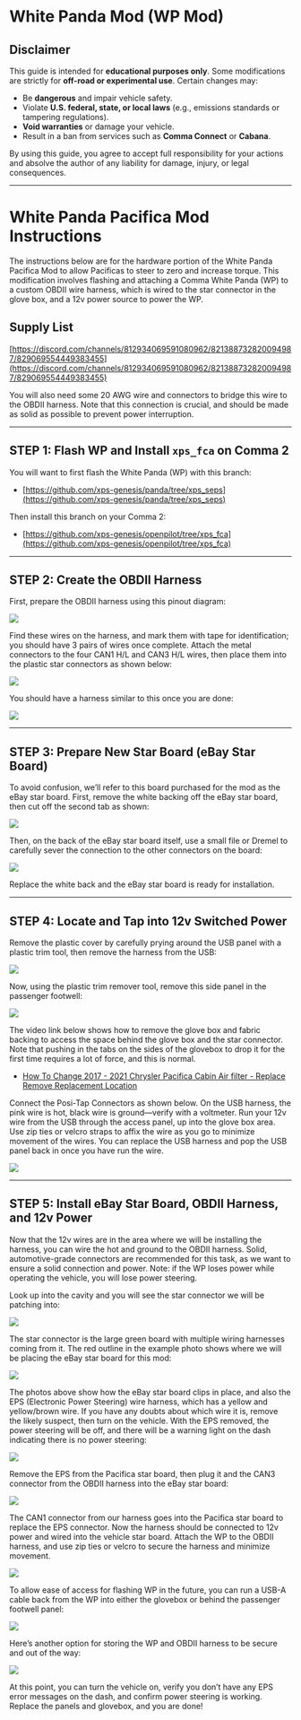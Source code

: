 # White Panda Mod (WP Mod)

## Disclaimer

This guide is intended for **educational purposes only**. Some modifications are strictly for **off-road or experimental use**. Certain changes may:

- Be **dangerous** and impair vehicle safety.
- Violate **U.S. federal, state, or local laws** (e.g., emissions standards or tampering regulations).
- **Void warranties** or damage your vehicle.
- Result in a ban from services such as **Comma Connect** or **Cabana**.

By using this guide, you agree to accept full responsibility for your actions and absolve the author of any liability for damage, injury, or legal consequences.

---

# White Panda Pacifica Mod Instructions

The instructions below are for the hardware portion of the White Panda Pacifica Mod to allow Pacificas to steer to zero and increase torque. This modification involves flashing and attaching a Comma White Panda (WP) to a custom OBDII wire harness, which is wired to the star connector in the glove box, and a 12v power source to power the WP.

## Supply List

[https://discord.com/channels/812934069591080962/821388732820094987/829069554449383455](https://discord.com/channels/812934069591080962/821388732820094987/829069554449383455)

You will also need some 20 AWG wire and connectors to bridge this wire to the OBDII harness. Note that this connection is crucial, and should be made as solid as possible to prevent power interruption.

---

## STEP 1: Flash WP and Install `xps_fca` on Comma 2

You will want to first flash the White Panda (WP) with this branch:
- [https://github.com/xps-genesis/panda/tree/xps_seps](https://github.com/xps-genesis/panda/tree/xps_seps)

Then install this branch on your Comma 2:
- [https://github.com/xps-genesis/openpilot/tree/xps_fca](https://github.com/xps-genesis/openpilot/tree/xps_fca)

---

## STEP 2: Create the OBDII Harness

First, prepare the OBDII harness using this pinout diagram:

![](https://lh7-rt.googleusercontent.com/docsz/AD_4nXfbUCO_8WNy4qXbiiPtJcL_1s9aoNFiO1uyez_MiaX7uUr28ZXE1OZ2UXm6eK7-7V3It8JVscO46sG6ePqBJ2GfvOZOQyPpCk1SoIjFL_t9mGsaeZ7yADGNsM5wsAf-r1Ih6XJnDg?key=CZYD9DMG4nwTT44olpFjHuzz)

Find these wires on the harness, and mark them with tape for identification; you should have 3 pairs of wires once complete. Attach the metal connectors to the four CAN1 H/L and CAN3 H/L wires, then place them into the plastic star connectors as shown below:

![](https://lh7-rt.googleusercontent.com/docsz/AD_4nXdevNbDOSRys1WtJNBCNAKXqDKJMwI06zT4h4AUmc9owLy3Lh2rn-alEHTy1U_XVeIhYZyYUdMNLGFCkvdCAbraohDywLLDCJHA2nvuF0kYNRxwUONsws9J4D8kdaPYiuAFJogx3w?key=CZYD9DMG4nwTT44olpFjHuzz)

You should have a harness similar to this once you are done:

![](https://lh7-rt.googleusercontent.com/docsz/AD_4nXdOc7GQY3FPDOr3SMfNaezkgq7LWUAXUL5R9yi9eufzHwy4odHGPgbKVIxLvdUK1qAoSnZ_EfokcDHRq7TTaVGlTOVsnArbiqGuQ04aeZDRfib8VjsaqOg5bEve7UUyQ4W4zU1YgQ?key=CZYD9DMG4nwTT44olpFjHuzz)

---

## STEP 3: Prepare New Star Board (eBay Star Board)

To avoid confusion, we’ll refer to this board purchased for the mod as the eBay star board. First, remove the white backing off the eBay star board, then cut off the second tab as shown:

![](https://lh7-rt.googleusercontent.com/docsz/AD_4nXesM0ZcEKfNubMOaYvBJFHxoc3O0CaS3gKD4F3Yqy-eOMTdm-KIkGnqDmw-NKgVVxys_5aEaAFmf26RjMZhiVAMrV4vmEnIdWSEbxjGMaOrG1GqEz-g8cNjjYaFUEAlqERq8_-YJw?key=CZYD9DMG4nwTT44olpFjHuzz)

Then, on the back of the eBay star board itself, use a small file or Dremel to carefully sever the connection to the other connectors on the board:

![](https://lh7-rt.googleusercontent.com/docsz/AD_4nXejZhs_zLH-IZhSIoQhj12ibXQD17IdGQMVAFp0gT9xeQIAGQ1Lfnpk530Q1sZI6ubpfEql8Pzk7AV_MUinOdHUprDrlz-AeUyta5yZ9MeTFV_vJKYd4TJB44xqx1c9M446PL01-A?key=CZYD9DMG4nwTT44olpFjHuzz)

Replace the white back and the eBay star board is ready for installation.

---

## STEP 4: Locate and Tap into 12v Switched Power

Remove the plastic cover by carefully prying around the USB panel with a plastic trim tool, then remove the harness from the USB:

![](https://lh7-rt.googleusercontent.com/docsz/AD_4nXdwg8WgZ-bpDCu9atpmSlX3wzme68Fl0EMgErcGfVcnYqcqeh67N_ORHbKSiA-8yTa7W0ihsw0N_uKQXiy2dhHpL0LKvZmNVTcQbV71hf_-wpY6PLaebQD6wgIoaG7KbKz8aMsdEg?key=CZYD9DMG4nwTT44olpFjHuzz)

Now, using the plastic trim remover tool, remove this side panel in the passenger footwell:

![](https://lh7-rt.googleusercontent.com/docsz/AD_4nXcx9VQpPaLAi0qb0_w_G06Zw-QvmOqOlylb_qMVaP3k9sv-X-0oh73V5XF9hCwrVrxRdbrSdUX7nPDOB4oX1bfu0NPkV5Hq5gMhtbxp_SxbNSg0eWaedwHwiDCTSpsK9sOmjtOz?key=CZYD9DMG4nwTT44olpFjHuzz)

The video link below shows how to remove the glove box and fabric backing to access the space behind the glove box and the star connector. Note that pushing in the tabs on the sides of the glovebox to drop it for the first time requires a lot of force, and this is normal.

- [How To Change 2017 - 2021 Chrysler Pacifica Cabin Air filter - Replace Remove Replacement Location](https://www.youtube.com/watch?v=U5MnSaoD4eY)

Connect the Posi-Tap Connectors as shown below. On the USB harness, the pink wire is hot, black wire is ground—verify with a voltmeter. Run your 12v wire from the USB through the access panel, up into the glove box area. Use zip ties or velcro straps to affix the wire as you go to minimize movement of the wires. You can replace the USB harness and pop the USB panel back in once you have run the wire.

![](https://lh7-rt.googleusercontent.com/docsz/AD_4nXeSMiGKJhDgBaNmnp72Phc0qPKBvR6_V8SM9DNdgy3srRYWHcaovipZWjEBuIntnxuLKbdr_wmbgxaKFjCJjUDgB_aZwFrXbpM0M1M322uZ3-FzsWm5vUkzIRZLyEpK-PZj6VGj?key=CZYD9DMG4nwTT44olpFjHuzz)

---

## STEP 5: Install eBay Star Board, OBDII Harness, and 12v Power

Now that the 12v wires are in the area where we will be installing the harness, you can wire the hot and ground to the OBDII harness. Solid, automotive-grade connectors are recommended for this task, as we want to ensure a solid connection and power. Note: if the WP loses power while operating the vehicle, you will lose power steering.

Look up into the cavity and you will see the star connector we will be patching into:

![](https://lh7-rt.googleusercontent.com/docsz/AD_4nXc7aeozGi5hpnM1JV6fPtBnMl2yTvuWcDDwei6hV3iBa7MweYOX-m_9d57GqeVdGVijQ3hPq4kJuXYtqontU_EgxeBO8WggyStV9NJu_h7mtffIKgMrFz3szW7gQnoUbRl7L88vgA?key=CZYD9DMG4nwTT44olpFjHuzz)

The star connector is the large green board with multiple wiring harnesses coming from it. The red outline in the example photo shows where we will be placing the eBay star board for this mod:

![](https://lh7-rt.googleusercontent.com/docsz/AD_4nXfS_aC2wSSfg8JU6ss67qk7g5kLabmUkI0wU1H4b2B5V-jREPMS4EQcsXahOBXtTxrcCVRv6eX2it2acZ4LWmPOP11PHy7Awnt6cEm1FucO8SQP0VBjwxdlVI6jLOMDK_bRGyZV?key=CZYD9DMG4nwTT44olpFjHuzz)

The photos above show how the eBay star board clips in place, and also the EPS (Electronic Power Steering) wire harness, which has a yellow and yellow/brown wire. If you have any doubts about which wire it is, remove the likely suspect, then turn on the vehicle. With the EPS removed, the power steering will be off, and there will be a warning light on the dash indicating there is no power steering:

![](https://lh7-rt.googleusercontent.com/docsz/AD_4nXey2e0YLr1dsAlkclIJMcdvCcqpYnmXmqTOkFngkjARcUrw9CgKQbTBtV1T2Eo36sDtB7xaBYZv8XKh4fPFWjxOQFp8vaPfIfeb6_tmveodchPlfCg6AlNNGK8x-yMnm3klZfqUzw?key=CZYD9DMG4nwTT44olpFjHuzz)

Remove the EPS from the Pacifica star board, then plug it and the CAN3 connector from the OBDII harness into the eBay star board:

![](https://lh7-rt.googleusercontent.com/docsz/AD_4nXfi7uThynAdPePvMMV9pkcv_xQ4LU_Rlsm2A7Tv9GOMl9u8IZi4_5YknV7ptcrLfaJ2_hBctzI-hih_r9H3S5e0fsUZZXzV5wipVTzu1UZihjwtX0CaE6ozX8JK-idobRxTdIPuOw?key=CZYD9DMG4nwTT44olpFjHuzz)

The CAN1 connector from our harness goes into the Pacifica star board to replace the EPS connector. Now the harness should be connected to 12v power and wired into the vehicle star board. Attach the WP to the OBDII harness, and use zip ties or velcro to secure the harness and minimize movement.

![](https://lh7-rt.googleusercontent.com/docsz/AD_4nXf1gr6QqlLR-43FIZzLpg6OboUNrlOkBezKnG01h9lZeYntpsRYSmJk2GKI02BVi4p8XQ7Ytu14s5MBCfDUkFwsLdYVZtUz6mKRVsOsPwNBhJFA3YE0kZWlf9xLbRsRc5cyX1ci?key=CZYD9DMG4nwTT44olpFjHuzz)

To allow ease of access for flashing WP in the future, you can run a USB-A cable back from the WP into either the glovebox or behind the passenger footwell panel:

![](https://lh7-rt.googleusercontent.com/docsz/AD_4nXfooxiO9weoJrYV5eRvpgfaOjim4VXt-P59ZiLB01tQae0gdnPEHQXprcxZqqb8yANjicwPy3LUm7ConapqeSZ34x8P0UuYTDCsf_u8fK2lEVo70ukD_hKjzAjkKlB_NIzMIPRGYQ?key=CZYD9DMG4nwTT44olpFjHuzz)

Here’s another option for storing the WP and OBDII harness to be secure and out of the way:

![](https://lh7-rt.googleusercontent.com/docsz/AD_4nXdNU71OEftPhaq7yR2FZqJQQOmRknpIVw9XRGldoE1fL9eRhV9zKYEvmc6HWByNCVPTOurgp-uL2tX7yKK1qHXHInDYosh0U4R98jM9yjxkvy4rPOsVkoKbEZUbhvrMYb9M4YoiaA?key=CZYD9DMG4nwTT44olpFjHuzz)

At this point, you can turn the vehicle on, verify you don’t have any EPS error messages on the dash, and confirm power steering is working. Replace the panels and glovebox, and you are done!
